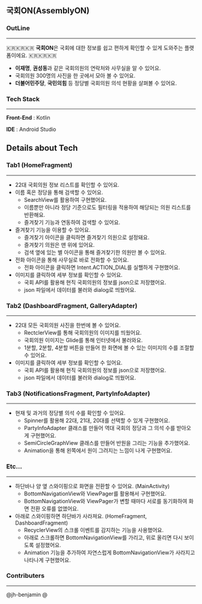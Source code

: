 ## 국회ON(AssemblyON)

### OutLine
---
🇰🇷🇰🇷🇰🇷 **국회ON**은 국회에 대한 정보를 쉽고 편하게 확인할 수 있게 도와주는 플랫폼이에요. 🇰🇷🇰🇷🇰🇷
- **이재명**, **권성동**과 같은 국회의원의 연락처와 사무실을 알 수 있어요.
- 국회의원 300명의 사진을 한 곳에서 모아 볼 수 있어요.
- **더불어민주당**, **국민의힘** 등 정당별 국회의원 의석 현황을 살펴볼 수 있어요.
  
### Tech Stack
---
**Front-End** : Kotlin

**IDE** : Android Studio

## Details about Tech

### Tab1 (HomeFragment)
---
- 22대 국회의원 정보 리스트를 확인할 수 있어요.
- 이름 혹은 정당을 통해 검색할 수 있어요.
    - SearchView를 활용하여 구현했어요.
    - 이름뿐만 아니라 정당 기준으로도 필터링을 적용하여 해당되는 의원 리스트를 반환해요.
    - 즐겨찾기 기능과 연동하여 검색할 수 있어요.
- 즐겨찾기 기능을 이용할 수 있어요.
    - 즐겨찾기 아이콘을 클릭하면 즐겨찾기 의원으로 설정돼요.
    - 즐겨찾기 의원은 맨 위에 있어요.
    - 검색 옆에 있는 별 아이콘을 통해 즐겨찾기한 의원만 볼 수 있어요.
- 전화 아이콘을 통해 사무실로 바로 전화할 수 있어요.
    - 전화 아이콘을 클릭하면 Intent.ACTION_DIAL를 실핼하게 구현했어요.
- 이미지를 클릭하여 세부 정보를 확인할 수 있어요.
    - 국회 API를 활용해 현직 국회의원의 정보를 json으로 저장했어요.
    - json 파일에서 데이터를 불러와 dialog로 띄웠어요.

### Tab2 (DashboardFragment, GalleryAdapter)
---
- 22대 모든 국회의원 사진을 한번에 볼 수 있어요.
    - RectclerView를 통해 국회의원의 이미지를 띄웠어요.
    - 국회의원 이미지는 Glide를 통해 인터넷에서 불러와요.
    - 1분할, 2분할, 4분할 버튼을 만들어 한 화면에 볼 수 있는 이미지의 수를 조절할 수 있어요.
- 이미지를 클릭하여 세부 정보를 확인할 수 있어요.
    - 국회 API를 활용해 현직 국회의원의 정보를 json으로 저장했어요.
    - json 파일에서 데이터를 불러와 dialog로 띄웠어요.

### Tab3 (NotificationsFragment, PartyInfoAdapter)
---
- 현재 및 과거의 정당별 의석 수를 확인할 수 있어요.
    - Spinner를 활용해 22대, 21대, 20대를 선택할 수 있게 구현했어요.
    - PartyInfoAdapter 클래스를 만들어 역대 국회의 정당과 그 의석 수를 받아오게 구현했어요.
    - SemiCircleGraphView 클래스를 만들어 반원을 그리는 기능을 추가했어요.
    - Animation을 통해 왼쪽에서 원이 그려지는 느낌이 나게 구현했어요.

### Etc…
---
- 하단바나 양 옆 스와이핑으로 화면을 전환할 수 있어요. (MainActivity)
    - BottomNavigationView와 ViewPager를 활용해서 구현했어요.
    - BottomNavigationView와 ViewPager가 변할 때마다 서로를 동기화하여 화면 전환 오류를 없앴어요.
- 아래로 스와이핑하면 하단바가 사라져요. (HomeFragment, DashboardFragment)
    - RecyclerView의 스크롤 이벤트를 감지하는 기능을 사용했어요.
    - 아래로 스크롤하면 BottomNavigationView를 가리고, 위로 올리면 다시 보이도록 설정했어요.
    - Animation 기능을 추가하여 자연스럽게 BottomNavigationView가 사라지고 나타나게 구현했어요.

### Contributers
---
@jh-benjamin
@
